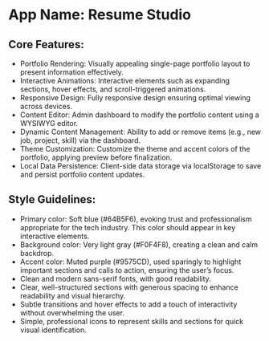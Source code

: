 # **App Name**: Resume Studio

## Core Features:

- Portfolio Rendering: Visually appealing single-page portfolio layout to present information effectively.
- Interactive Animations: Interactive elements such as expanding sections, hover effects, and scroll-triggered animations.
- Responsive Design: Fully responsive design ensuring optimal viewing across devices.
- Content Editor: Admin dashboard to modify the portfolio content using a WYSIWYG editor.
- Dynamic Content Management: Ability to add or remove items (e.g., new job, project, skill) via the dashboard.
- Theme Customization: Customize the theme and accent colors of the portfolio, applying preview before finalization.
- Local Data Persistence: Client-side data storage via localStorage to save and persist portfolio content updates.

## Style Guidelines:

- Primary color: Soft blue (#64B5F6), evoking trust and professionalism appropriate for the tech industry. This color should appear in key interactive elements.
- Background color: Very light gray (#F0F4F8), creating a clean and calm backdrop.
- Accent color: Muted purple (#9575CD), used sparingly to highlight important sections and calls to action, ensuring the user’s focus.
- Clean and modern sans-serif fonts, with good readability.
- Clear, well-structured sections with generous spacing to enhance readability and visual hierarchy.
- Subtle transitions and hover effects to add a touch of interactivity without overwhelming the user.
- Simple, professional icons to represent skills and sections for quick visual identification.